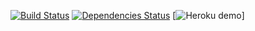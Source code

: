 [![Build Status](https://travis-ci.org/Kibibit/kibibit-code-editor.svg?branch=master)](https://travis-ci.org/Kibibit/kibibit-code-editor) [![Dependencies Status](https://img.shields.io/gemnasium/Kibibit/kibibit-code-editor.svg?branch=master)](https://gemnasium.com/Kibibit/kibibit-code-editor) [![Heroku demo](https://heroku-badge.herokuapp.com/?app=kibibit-demo)]
